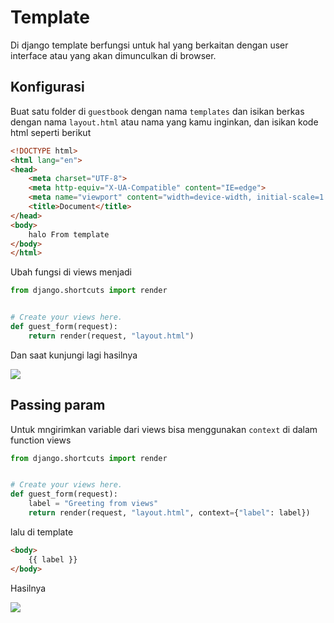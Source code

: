 # Template

Di django template berfungsi untuk hal yang berkaitan dengan user interface atau yang akan dimunculkan di browser.

## Konfigurasi

Buat satu folder di `guestbook` dengan nama `templates` dan isikan berkas dengan nama `layout.html` atau nama yang kamu inginkan, dan isikan kode html seperti berikut

```html
<!DOCTYPE html>
<html lang="en">
<head>
    <meta charset="UTF-8">
    <meta http-equiv="X-UA-Compatible" content="IE=edge">
    <meta name="viewport" content="width=device-width, initial-scale=1.0">
    <title>Document</title>
</head>
<body>
    halo From template
</body>
</html>
```

Ubah fungsi di views menjadi
```python
from django.shortcuts import render


# Create your views here.
def guest_form(request):
    return render(request, "layout.html")
```

Dan saat kunjungi lagi hasilnya


<img src="assets/views-2.png" load="lazy">

## Passing param

Untuk mngirimkan variable dari views bisa menggunakan `context` di dalam function views

```python
from django.shortcuts import render


# Create your views here.
def guest_form(request):
    label = "Greeting from views"
    return render(request, "layout.html", context={"label": label})
```

lalu di template

```html
<body>
    {{ label }}
</body>
```

Hasilnya

<img src="assets/views-3.png" load="lazy">